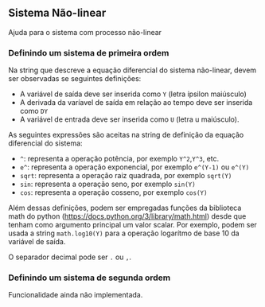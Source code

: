 ## Sistema Não-linear

Ajuda para o sistema com processo não-linear

### Definindo um sistema de primeira ordem

Na string que descreve a equação diferencial do sistema não-linear, devem ser observadas se seguintes definições:

* A variável de saída deve ser inserida como `Y` (letra ípsilon maiúsculo)
* A derivada da varíavel de saída em relação ao tempo deve ser inserida como `DY`
* A variável de entrada deve ser inserida como `U` (letra u maiúsculo).

As seguintes expressões são aceitas na string de definição da equação diferencial do sistema:

* `^`: representa a operação potência, por exemplo `Y^2`,`Y^3`, etc.
* `e^`: representa a operação exponencial, por exemplo `e^(Y-1)` ou `e^(Y)`
* `sqrt`: representa a operação raiz quadrada, por exemplo `sqrt(Y)`
* `sin`: representa a operação seno, por exemplo `sin(Y)`
* `cos`: representa a operação cosseno, por exemplo `cos(Y)`

Além dessas definições, podem ser empregadas funções da biblioteca math do python (https://docs.python.org/3/library/math.html) desde que tenham como argumento principal um valor scalar. Por exemplo, podem ser usada a string `math.log10(Y)` para a operação logarítmo de base 10 da variável de saída. 

O separador decimal pode ser `.` ou `,`.

### Definindo um sistema de segunda ordem

Funcionalidade ainda não implementada.